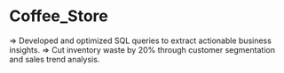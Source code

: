 # Coffee_Store
=> Developed and optimized SQL queries to extract actionable business insights.
=> Cut inventory waste by 20% through customer segmentation and sales trend analysis.
